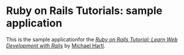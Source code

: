 # Ruby on Rails Tutorials: sample application

This is the sample applicationfor the
[*Ruby on Rails Tutorial: Learn Web Development with Rails*](https://www.railstutorial.org/) by [Michael Hartl](https://www.michaelhartl.com/).